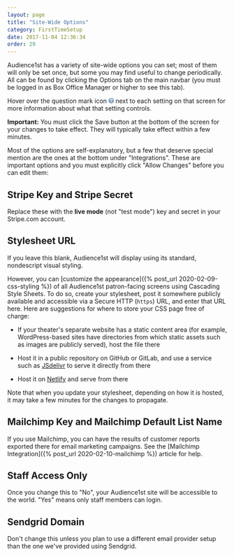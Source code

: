 ```yaml
---
layout: page
title: "Site-Wide Options"
category: FirstTimeSetup
date: 2017-11-04 12:36:34
order: 29
---
```


Audience1st has a variety of site-wide options you can set; most of them
will only be set once, but some you may find useful to change
periodically.
All can be found by clicking the Options tab on the main navbar (you
must be logged in as Box Office Manager or higher to see this tab).

Hover over the question mark icon
![questionmark](../assets/question.png) next to each setting on that
screen for more
information about what that setting controls.

**Important:** You must click the Save button at the bottom of the
screen for your changes to take effect.  They will typically take effect
within a few minutes.

Most of the options are self-explanatory, but a few that deserve
special mention are the ones at the bottom under "Integrations".
These are important options and you must explicitly click "Allow
Changes" before you can edit them:

## Stripe Key and Stripe Secret

Replace these with the **live mode** (not "test mode") key and secret
in your Stripe.com account.

## Stylesheet URL

If you leave this blank, Audience1st will display using its standard,
nondescript visual styling.

However, you can 
[customize the appearance]({% post_url 2020-02-09-css-styling %}) of all
Audience1st patron-facing screens using Cascading Style Sheets.  To do so,
create your stylesheet, post it somewhere publicly available and accessible via
a Secure HTTP (`https`) URL, and enter that URL here.  Here are suggestions for
where to store your CSS page free of charge:

* If your theater's separate website has a static content area (for example,
WordPress-based sites have directories from which static assets such as images
are publicly served), host the file there

* Host it in a public repository on GitHub or GitLab, and use a service such as
[JSdelivr](https://jsdelivr.net) to serve it directly from there

* Host it on [Netlify](https://netlify.com) and serve from there

Note that when you update your stylesheet, depending on how it is hosted, it may
take a few minutes for the changes to propagate.

## Mailchimp Key and Mailchimp Default List Name

If you use Mailchimp, you can have the results of customer reports
exported there for email marketing campaigns.  See the [Mailchimp
Integration]({% post_url 2020-02-10-mailchimp %}) article for help.

## Staff Access Only

Once you change this to "No", your Audience1st site will be accessible
to the world.  "Yes" means only staff members can login.

## Sendgrid Domain

Don't change this unless you plan to use a different email provider
setup than the one we've provided using Sendgrid.
